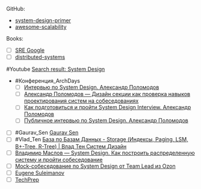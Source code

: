 GitHub:
- [system-design-primer](https://github.com/donnemartin/system-design-primer)
- [awesome-scalability](https://github.com/binhnguyennus/awesome-scalability)

Books:
- [ ] [SRE Google](https://sre.google/books/)
- [ ] [distributed-systems](https://www.distributed-systems.net/index.php/books/ds4/)
 
#Youtube [Search result: System Design](https://www.youtube.com/results?search_query=system+design)
- #Конференция_ArchDays
	- [ ] [Интервью по System Design. Александр Поломодов](https://www.youtube.com/watch?v=Wh5Ya6UFG1k)
	- [ ] [Александр Поломодов — Дизайн секции как проверка навыков проектирования систем на собеседованиях](https://youtu.be/Cth-B4r_pf4)
	- [ ] [Как подготовиться и пройти System Design Interview. Александр Поломодов](https://youtu.be/jUbOm0B-eKQ)
	- [ ] [Публичное интервью по System Design. Александр Поломодов](https://youtu.be/ioEHnd_fpFA)
- [ ] #Gaurav_Sen [Gaurav Sen](https://www.youtube.com/@gkcs/videos)
- [ ] #Vlad_Ten [База по Базам Данных - Storage (Индексы, Paging, LSM, B+-Tree, R-Tree) | Влад Тен Систем Дизайн](https://youtu.be/i-FFVM4cIXQ)
- [ ] [Владимир Маслов — System Design. Как построить распределенную систему и пройти собеседование](https://youtu.be/popkBBjbAv8)
- [ ] [Mock-собеседование по System Design от Team Lead из Ozon](https://youtu.be/hCg4N-r_kF0)
- [ ] [Eugene Suleimanov](https://www.youtube.com/watch?v=88dArJvInrY)
- [ ] [TechPrep](https://www.youtube.com/playlist?list=PLRtLu6rCuAlkO-HiER3AKoKkSG5DPp9TX)